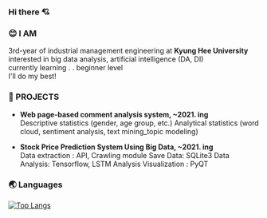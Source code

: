 ### Hi there 💘

### 😊 I AM
3rd-year of industrial management engineering at **Kyung Hee University** 
interested in big data analysis, artificial intelligence (DA, DI)  
currently learning . . beginner level  
I'll do my best!  

### 🌹 PROJECTS
- **Web page-based comment analysis system, ~2021. ing**  
Descriptive statistics (gender, age group, etc.)
Analytical statistics (word cloud, sentiment analysis, text mining_topic modeling)

- **Stock Price Prediction System Using Big Data, ~2021. ing**  
Data extraction : API, Crawling module
Save Data: SQLite3
Data Analysis: Tensorflow, LSTM
Analysis Visualization : PyQT

### 🌏 Languages
[![Top Langs](https://github-readme-stats.vercel.app/api/top-langs/?username=chersiakingdom&langs_count=10&layout=compact&theme=white)](https://github.com/chersiakingdom/chersiakingdom)

﻿
<!--
**chersiakingdom/chersiakingdom** is a ✨ _special_ ✨ repository because its `README.md` (this file) appears on your GitHub profile.

Here are some ideas to get you started:

- 🔭 I’m currently working on ...
- 🌱 I’m currently learning ...
- 👯 I’m looking to collaborate on ...
- 🤔 I’m looking for help with ...
- 💬 Ask me about ...
- 📫 How to reach me: ...
- 😄 Pronouns: ...
- ⚡ Fun fact: ...
-->
